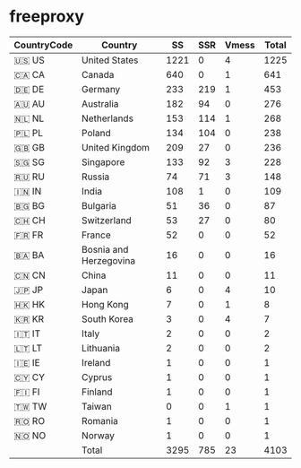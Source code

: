 # freeproxy

|CountryCode|Country|SS|SSR|Vmess|Total|
|  ----  | ----  |  ----  | ----  |  ----  | ----  |
|🇺🇸 US|United States|1221|0|4|1225|
|🇨🇦 CA|Canada|640|0|1|641|
|🇩🇪 DE|Germany|233|219|1|453|
|🇦🇺 AU|Australia|182|94|0|276|
|🇳🇱 NL|Netherlands|153|114|1|268|
|🇵🇱 PL|Poland|134|104|0|238|
|🇬🇧 GB|United Kingdom|209|27|0|236|
|🇸🇬 SG|Singapore|133|92|3|228|
|🇷🇺 RU|Russia|74|71|3|148|
|🇮🇳 IN|India|108|1|0|109|
|🇧🇬 BG|Bulgaria|51|36|0|87|
|🇨🇭 CH|Switzerland|53|27|0|80|
|🇫🇷 FR|France|52|0|0|52|
|🇧🇦 BA|Bosnia and Herzegovina|16|0|0|16|
|🇨🇳 CN|China|11|0|0|11|
|🇯🇵 JP|Japan|6|0|4|10|
|🇭🇰 HK|Hong Kong|7|0|1|8|
|🇰🇷 KR|South Korea|3|0|4|7|
|🇮🇹 IT|Italy|2|0|0|2|
|🇱🇹 LT|Lithuania|2|0|0|2|
|🇮🇪 IE|Ireland|1|0|0|1|
|🇨🇾 CY|Cyprus|1|0|0|1|
|🇫🇮 FI|Finland|1|0|0|1|
|🇹🇼 TW|Taiwan|0|0|1|1|
|🇷🇴 RO|Romania|1|0|0|1|
|🇳🇴 NO|Norway|1|0|0|1|
||Total|3295|785|23|4103|
